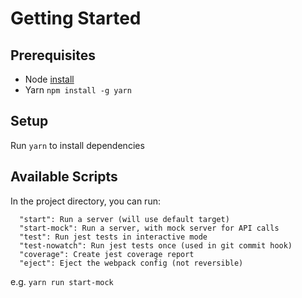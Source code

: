 # Getting Started

## Prerequisites

* Node [install](https://nodejs.org/en/download/)
* Yarn `npm install -g yarn` 

## Setup

Run `yarn` to install dependencies

## Available Scripts

In the project directory, you can run:

```
  "start": Run a server (will use default target)
  "start-mock": Run a server, with mock server for API calls
  "test": Run jest tests in interactive mode
  "test-nowatch": Run jest tests once (used in git commit hook)
  "coverage": Create jest coverage report
  "eject": Eject the webpack config (not reversible)
```

e.g. `yarn run start-mock` 
